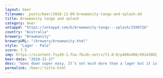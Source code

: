 ```yaml
---
layout: beer
filename: _posts/beer/2016-11-09-brewmanity-tango-and-splash.md
title: Brewmanity tango and splash
category: beer
untappd: "https://untappd.com/b/brewmanity-tango---splash/2599726"
country: "Australia"
brewery: "Brewmanity"
breweryURL: "/brewery/brewmanity.html"
style: "Lager - Pale"
score: 7.5
img: https://scontent.fsyd9-1.fna.fbcdn.net/v/t1.0-0/p480x480/49143082_10156797296113745_7311870157138165760_o.jpg?_nc_cat=102&_nc_sid=e007fa&_nc_ohc=9F_USldF7IgAX9ePSDX&_nc_ht=scontent.fsyd9-1.fna&_nc_tp=6&oh=495ae7f5806320e5fc820c0279034b6b&oe=5F482102
beer-date: "2018-12-27"
desc: "Goes down super easy. It’s not much more than a lager but it is a very good lager"
permalink: /beer/:title.html
---
```

